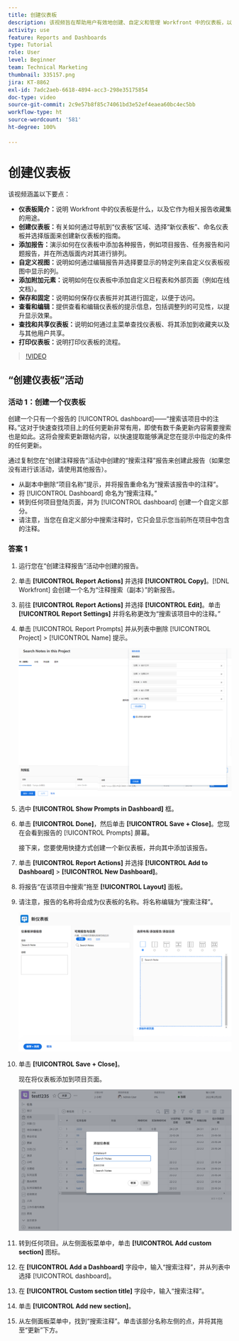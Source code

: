 ```yaml
---
title: 创建仪表板
description: 该视频旨在帮助用户有效地创建、自定义和管理 Workfront 中的仪表板，以监测和共享与项目相关的数据。
activity: use
feature: Reports and Dashboards
type: Tutorial
role: User
level: Beginner
team: Technical Marketing
thumbnail: 335157.png
jira: KT-8862
exl-id: 7adc2aeb-6618-4894-acc3-298e35175854
doc-type: video
source-git-commit: 2c9e57b8f85c74061bd3e52ef4eaea60bc4ec5bb
workflow-type: ht
source-wordcount: '581'
ht-degree: 100%

---
```


# 创建仪表板

该视频涵盖以下要点：

* **仪表板简介：**&#x200B;说明 Workfront 中的仪表板是什么，以及它作为相关报告收藏集的用途。&#x200B;
* **创建仪表板：**&#x200B;有关如何通过导航到“仪表板”区域、选择“新仪表板”、命名仪表板并选择版面来创建新仪表板的指南。&#x200B;
* **添加报告：**&#x200B;演示如何在仪表板中添加各种报告，例如项目报告、任务报告和问题报告，并在所选版面内对其进行排列。&#x200B;
* **自定义视图：**&#x200B;说明如何通过编辑报告并选择要显示的特定列来自定义仪表板视图中显示的列。&#x200B;
* **添加附加元素：**&#x200B;说明如何在仪表板中添加自定义日程表和外部页面（例如在线文档）。
* **保存和固定：**&#x200B;说明如何保存仪表板并对其进行固定，以便于访问。&#x200B;
* **查看和编辑：**&#x200B;提供查看和编辑仪表板的提示信息，包括调整列的可见性，以提升显示效果。&#x200B;
* **查找和共享仪表板：**&#x200B;说明如何通过主菜单查找仪表板、将其添加到收藏夹以及与&#x200B;&#x200B;其他用户共享。
* **打印仪表板：**&#x200B;说明打印仪表板的流程。&#x200B;


>[!VIDEO](https://video.tv.adobe.com/v/335157/?quality=12&learn=on)


## “创建仪表板”活动

### 活动 1：创建一个仪表板

创建一个只有一个报告的 [!UICONTROL dashboard]——“搜索该项目中的注释。”这对于快速查找项目上的任何更新非常有用，即使有数千条更新内容需要搜索也是如此。这将会搜索更新跟帖内容，以快速提取能够满足您在提示中指定的条件的任何更新。

通过复制您在“创建注释报告”活动中创建的“搜索注释”报告来创建此报告（如果您没有进行该活动，请使用其他报告）。

* 从副本中删除“项目名称”提示，并将报告重命名为“搜索该报告中的注释”。
* 将 [!UICONTROL Dashboard] 命名为“搜索注释。”
* 转到任何项目登陆页面，并为 [!UICONTROL dashboard] 创建一个自定义部分。
* 请注意，当您在自定义部分中搜索注释时，它只会显示您当前所在项目中包含的注释。

### 答案 1

1. 运行您在“创建注释报告”活动中创建的报告。
1. 单击 **[!UICONTROL Report Actions]** 并选择 **[!UICONTROL Copy]**。[!DNL Workfront] 会创建一个名为“注释搜索（副本）”的新报告。
1. 前往 **[!UICONTROL Report Actions]** 并选择 **[!UICONTROL Edit]**。单击 **[!UICONTROL Report Settings]** 并将名称更改为“搜索该项目中的注释。”
1. 单击 [!UICONTROL Report Prompts] 并从列表中删除 [!UICONTROL Project] > [!UICONTROL Name] 提示。

   ![创建新仪表板的屏幕图像](assets/edit-report-prompts.png)

1. 选中 **[!UICONTROL Show Prompts in Dashboard]** 框。
1. 单击 **[!UICONTROL Done]**，然后单击 **[!UICONTROL Save + Close]**。您现在会看到报告的 [!UICONTROL Prompts] 屏幕。

   接下来，您要使用快捷方式创建一个新仪表板，并向其中添加该报告。

1. 单击 **[!UICONTROL Report Actions]** 并选择 **[!UICONTROL Add to Dashboard]** > **[!UICONTROL New Dashboard]**。
1. 将报告“在该项目中搜索”拖至 **[!UICONTROL Layout]** 面板。
1. 请注意，报告的名称将会成为仪表板的名称。将名称编辑为“搜索注释”。

   ![创建新仪表板的屏幕图像](assets/create-dashboard.png)

1. 单击 **[!UICONTROL Save + Close]**。

   现在将仪表板添加到项目页面。

   ![创建新仪表板的屏幕图像](assets/add-custom-section.png)

1. 转到任何项目。从左侧面板菜单中，单击 **[!UICONTROL Add custom section]** 图标。
1. 在 **[!UICONTROL Add a Dashboard]** 字段中，输入“搜索注释”，并从列表中选择 [!UICONTROL dashboard]。
1. 在 **[!UICONTROL Custom section title]** 字段中，输入“搜索注释”。
1. 单击 **[!UICONTROL Add new section]**。
1. 从左侧面板菜单中，找到“搜索注释”。单击该部分名称左侧的点，并将其拖至“更新”下方。
